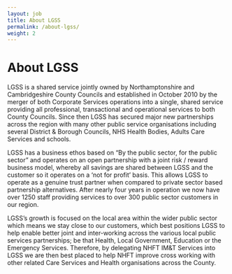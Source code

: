 ```yaml
---
layout: job
title: About LGSS
permalink: /about-lgss/
weight: 2
---
```


# About LGSS 

<p class="intro">LGSS is a shared service jointly owned by Northamptonshire and Cambridgeshire County Councils and established in October 2010 by the merger of both Corporate Services operations into a single, shared service providing all professional, transactional and operational services to both County Councils. Since then LGSS has secured major new partnerships across the region with many other public service organisations including several District &amp; Borough Councils, NHS Health Bodies, Adults Care Services and schools.</p>

LGSS has a business ethos based on “By the public sector, for the public sector” and operates on an open partnership with a joint risk / reward  business model, whereby all savings are shared between LGSS and the customer so it operates on a ‘not for profit’ basis. This allows LGSS to operate as a genuine trust partner when compared to private sector based partnership alternatives. After nearly four years in operation we now have over 1250 staff providing services to over 300 public sector customers in our region.

LGSS’s growth is focused on the local area within the wider public sector which means we stay close to our customers, which best positions LGSS to help enable better joint and inter-working across the various local public services partnerships; be that Health, Local Government, Education or the Emergency Services. Therefore, by delegating NHFT IM&T Services into LGSS we are then best placed to help NHFT improve cross working with other related Care Services and Health organisations across the County.